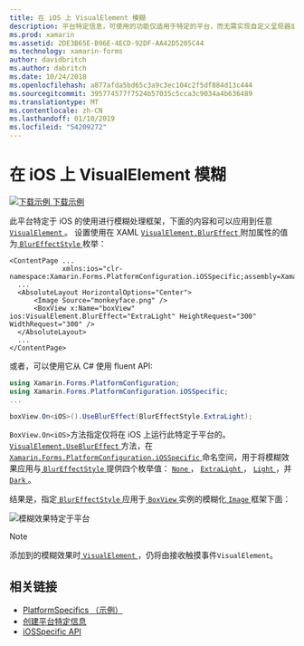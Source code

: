 ```yaml
---
title: 在 iOS 上 VisualElement 模糊
description: 平台特定信息，可使用的功能仅适用于特定的平台，而无需实现自定义呈现器或效果。 本文介绍如何使用适用于 VisualElement 模糊 iOS 特定于平台的。
ms.prod: xamarin
ms.assetid: 2DE3B65E-B96E-4ECD-92DF-AA42D5205C44
ms.technology: xamarin-forms
author: davidbritch
ms.author: dabritch
ms.date: 10/24/2018
ms.openlocfilehash: a877afda5bd65c3a9c3ec104c2f5df884d13c444
ms.sourcegitcommit: 395774577f7524b57035c5cca3c9034a4b636489
ms.translationtype: MT
ms.contentlocale: zh-CN
ms.lasthandoff: 01/10/2019
ms.locfileid: "54209272"
---
```

# <a name="visualelement-blur-on-ios"></a>在 iOS 上 VisualElement 模糊

[![下载示例](~/media/shared/download.png) 下载示例](https://developer.xamarin.com/samples/xamarin-forms/userinterface/platformspecifics/)

此平台特定于 iOS 的使用进行模糊处理框架，下面的内容和可以应用到任意[ `VisualElement` ](xref:Xamarin.Forms.VisualElement)。 设置使用在 XAML [ `VisualElement.BlurEffect` ](xref:Xamarin.Forms.PlatformConfiguration.iOSSpecific.VisualElement.BlurEffectProperty)附加属性的值为[ `BlurEffectStyle` ](xref:Xamarin.Forms.PlatformConfiguration.iOSSpecific.BlurEffectStyle)枚举：

```xaml
<ContentPage ...
             xmlns:ios="clr-namespace:Xamarin.Forms.PlatformConfiguration.iOSSpecific;assembly=Xamarin.Forms.Core">
  ...
  <AbsoluteLayout HorizontalOptions="Center">
      <Image Source="monkeyface.png" />
      <BoxView x:Name="boxView" ios:VisualElement.BlurEffect="ExtraLight" HeightRequest="300" WidthRequest="300" />
  </AbsoluteLayout>
  ...
</ContentPage>
```

或者，可以使用它从 C# 使用 fluent API:

```csharp
using Xamarin.Forms.PlatformConfiguration;
using Xamarin.Forms.PlatformConfiguration.iOSSpecific;
...

boxView.On<iOS>().UseBlurEffect(BlurEffectStyle.ExtraLight);
```

`BoxView.On<iOS>`方法指定仅将在 iOS 上运行此特定于平台的。 [ `VisualElement.UseBlurEffect` ](xref:Xamarin.Forms.PlatformConfiguration.iOSSpecific.VisualElement.UseBlurEffect(Xamarin.Forms.IPlatformElementConfiguration{Xamarin.Forms.PlatformConfiguration.iOS,Xamarin.Forms.VisualElement},Xamarin.Forms.PlatformConfiguration.iOSSpecific.BlurEffectStyle))方法，在[ `Xamarin.Forms.PlatformConfiguration.iOSSpecific` ](xref:Xamarin.Forms.PlatformConfiguration.iOSSpecific)命名空间，用于将模糊效果应用与[ `BlurEffectStyle` ](xref:Xamarin.Forms.PlatformConfiguration.iOSSpecific.BlurEffectStyle)提供四个枚举值： [ `None` ](xref:Xamarin.Forms.PlatformConfiguration.iOSSpecific.BlurEffectStyle.None)， [ `ExtraLight` ](xref:Xamarin.Forms.PlatformConfiguration.iOSSpecific.BlurEffectStyle.ExtraLight)， [ `Light` ](xref:Xamarin.Forms.PlatformConfiguration.iOSSpecific.BlurEffectStyle.Light)，并[ `Dark` ](xref:Xamarin.Forms.PlatformConfiguration.iOSSpecific.BlurEffectStyle.Dark)。

结果是，指定[ `BlurEffectStyle` ](xref:Xamarin.Forms.PlatformConfiguration.iOSSpecific.BlurEffectStyle)应用于[ `BoxView` ](xref:Xamarin.Forms.BoxView)实例的模糊化[ `Image` ](xref:Xamarin.Forms.Image)框架下面：

![](applying-blur-images/blur-effect.png "模糊效果特定于平台")

> [!NOTE]
> 添加到的模糊效果时[ `VisualElement` ](xref:Xamarin.Forms.VisualElement)，仍将由接收触摸事件`VisualElement`。

## <a name="related-links"></a>相关链接

- [PlatformSpecifics （示例）](https://developer.xamarin.com/samples/xamarin-forms/userinterface/platformspecifics/)
- [创建平台特定信息](~/xamarin-forms/platform/platform-specifics/index.md#creating-platform-specifics)
- [iOSSpecific API](xref:Xamarin.Forms.PlatformConfiguration.iOSSpecific)
